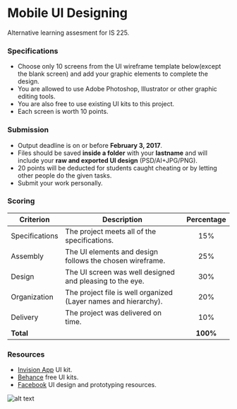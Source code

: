 # Mobile UI Designing
Alternative learning assesment for IS 225.

### Specifications
* Choose only 10 screens from the UI wireframe template below(except the blank screen) and add your graphic elements to complete the design.
* You are allowed to use Adobe Photoshop, Illustrator or other graphic editing tools.
* You are also free to use existing UI kits to this project.
* Each screen is worth 10 points.

### Submission
* Output deadline is on or before **February 3, 2017**.
* Files should be saved **inside a folder** with your **lastname** and will include your **raw and exported UI design** (PSD/AI+JPG/PNG).
* 20 points will be deducted for students caught cheating or by letting other people do the given tasks.
* Submit your work personally.

### Scoring
| Criterion | Description | Percentage |
| ---- | ---- | :----: |
| Specifications | The project meets all of the specifications. | 15% |
| Assembly | The UI elements and design follows the chosen wireframe. | 25% |
| Design | The UI screen was well designed and pleasing to the eye. | 30% |
| Organization | The project file is well organized (Layer names and hierarchy). | 20% |
| Delivery | The project was delivered on time.| 10% |
| **Total** | | **100%**  |

### Resources
* [Invision App](https://www.invisionapp.com/do) UI kit.
* [Behance](https://www.behance.net/collection/19367299/Free-UI-Kits) free UI kits.
* [Facebook](http://facebook.design/toolsandresources/) UI design and prototyping resources.

![alt text](https://mir-s3-cdn-cf.behance.net/project_modules/disp/c831d512466729.5626a054b05d4.png "UI Kit from OmniGraffle")
